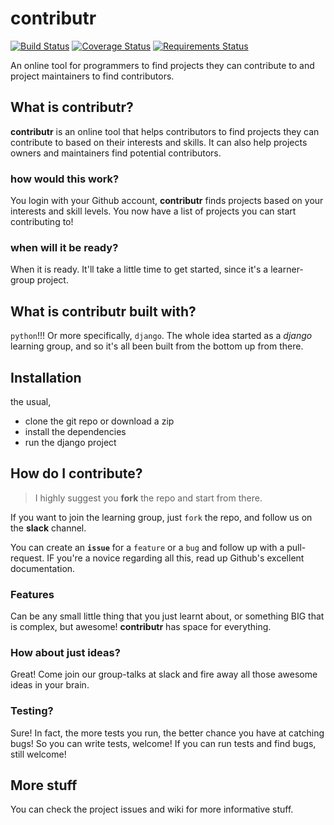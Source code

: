 # contributr

[![Build Status](https://travis-ci.org/Djenesis/contributr.svg?branch=master)](https://travis-ci.org/Djenesis/contributr)
[![Coverage Status](https://coveralls.io/repos/Djenesis/contributr/badge.svg?branch=master&service=github)](https://coveralls.io/github/Djenesis/contributr?branch=master)
[![Requirements Status](https://requires.io/github/Djenesis/contributr/requirements.svg?branch=master)](https://requires.io/github/Djenesis/contributr/requirements/?branch=master)

An online tool for programmers to find projects they can contribute to and project maintainers to find contributors. 

## What is contributr?
__contributr__ is an online tool that helps contributors to find projects they can contribute to based on their interests and skills. It can also help projects owners and maintainers find potential contributors.

### how would this work?
You login with your Github account, __contributr__ finds projects based on your interests and skill levels. You now have a list of projects you can start contributing to!

### when will it be ready?
When it is ready. It'll take a little time to get started, since it's a learner-group project.

## What is contributr built with?
`python`!!! Or more specifically, `django`. The whole idea started as a _django_ learning group, and so it's all been built from the bottom up from there.

## Installation
the usual, 

  - clone the git repo or download a zip
  - install the dependencies 
  - run the django project

## How do I contribute?
> I highly suggest you __fork__ the repo and start from there.

If you want to join the learning group, just `fork` the repo, and follow us on the __slack__ channel.

You can create an __`issue`__ for a `feature` or a `bug` and follow up with a pull-request. IF you're a novice regarding all this, read up Github's excellent documentation.

### Features
Can be any small little thing that you just learnt about, or something BIG that is complex, but awesome! __contributr__ has space for everything.

### How about just ideas?
Great! Come join our group-talks at slack and fire away all those awesome ideas in your brain.

### Testing?
Sure! In fact, the more tests you run, the better chance you have at catching bugs! So you can write tests, welcome! If you can run tests and find bugs, still welcome!

## More stuff
You can check the project issues and wiki for more informative stuff.
